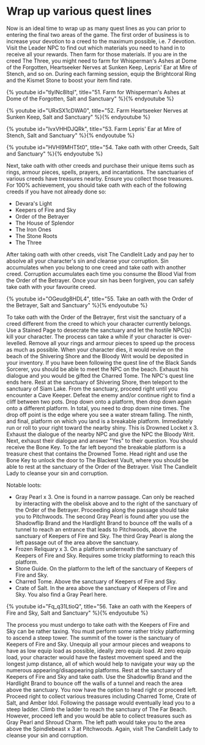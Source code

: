 # Wrap up various quest lines

Now is an ideal time to wrap up as many quest lines as you can prior to entering
the final two areas of the game. The first order of business is to increase your
devotion to a creed to the maximum possible, i.e. 7 devotion. Visit the Leader
NPC to find out which materials you need to hand in to receive all your rewards.
Then farm for those materials. If you are in the creed The Three, you might need
to farm for Whisperman's Ashes at Dome of the Forgotten, Heartseeker Nerves at
Sunken Keep, Lepris' Ear at Mire of Stench, and so on. During each farming
session, equip the Brightcoral Ring and the Kismet Stone to boost your item find
rate.

{% youtube id="tIylNc8ItqI", title="51. Farm for Whisperman's Ashes at Dome of the Forgotten, Salt and Sanctuary" %}{% endyoutube %}

{% youtube id="URxSX1cDWA0", title="52. Farm Heartseeker Nerves at Sunken Keep, Salt and Sanctuary" %}{% endyoutube %}

{% youtube id="IvxVHHDJQRk", title="53. Farm Lepris' Ear at Mire of Stench, Salt and Sanctuary" %}{% endyoutube %}

{% youtube id="HVHl9MHT5t0", title="54. Take oath with other Creeds, Salt and Sanctuary" %}{% endyoutube %}

Next, take oath with other creeds and purchase their unique items such as rings,
armour pieces, spells, prayers, and incantations. The sanctuaries of various
creeds have treasures nearby. Ensure you collect those treasures. For 100%
achievement, you should take oath with each of the following creeds if you have
not already done so:

-   Devara's Light
-   Keepers of Fire and Sky
-   Order of the Betrayer
-   The House of Splendor
-   The Iron Ones
-   The Stone Roots
-   The Three

After taking oath with other creeds, visit The Candlelit Lady and pay her to
absolve all your character's sin and cleanse your corruption. Sin accumulates
when you belong to one creed and take oath with another creed. Corruption
accumulates each time you consume the Blood Vial from the Order of the Betrayer.
Once your sin has been forgiven, you can safely take oath with your favourite
creed.

{% youtube id="OGeudg8HDL4", title="55. Take an oath with the Order of the Betrayer, Salt and Sanctuary" %}{% endyoutube %}

To take oath with the Order of the Betrayer, first visit the sanctuary of a
creed different from the creed to which your character currently belongs. Use a
Stained Page to desecrate the sanctuary and let the hostile NPC(s) kill your
character. The process can take a while if your character is over-levelled.
Remove all your rings and armour pieces to speed up the process as much as
possible. When your character dies, it would revive on the beach of the
Shivering Shore and the Bloody Writ would be deposited in your inventory. If you
have been following the quest line of the Black Sands Sorcerer, you should be
able to meet the NPC on the beach. Exhaust his dialogue and you would be gifted
the Charred Tome. The NPC's quest line ends here. Rest at the sanctuary of
Shivering Shore, then teleport to the sanctuary of Siam Lake. From the
sanctuary, proceed right until you encounter a Cave Keeper. Defeat the enemy
and/or continue right to find a cliff between two pots. Drop down onto a
platform, then drop down again onto a different platform. In total, you need to
drop down nine times. The drop off point is the edge where you see a water
stream falling. The ninth, and final, platform on which you land is a breakable
platform. Immediately run or roll to your right toward the nearby shiny. This is
Drowned Locket x 3. Exhaust the dialogue of the nearby NPC and give the NPC the
Bloody Writ. Next, exhaust their dialogue and answer "Yes" to their question.
You should receive the Bone Key. To the far left beyond the breakable platform
is a treasure chest that contains the Drowned Tome. Head right and use the Bone
Key to unlock the door to The Blackest Vault, where you should be able to rest
at the sanctuary of the Order of the Betrayer. Visit The Candlelit Lady to
cleanse your sin and corruption.

Notable loots:

-   Gray Pearl x 3. One is found in a narrow passage. Can only be reached by
    interacting with the obelisk above and to the right of the sanctuary of the
    Order of the Betrayer. Proceeding along the passage should take you to
    Pitchwoods. The second Gray Pearl is found after you use the Shadowflip
    Brand and the Hardlight Brand to bounce off the walls of a tunnel to reach
    an entrance that leads to Pitchwoods, above the sanctuary of Keepers of Fire
    and Sky. The third Gray Pearl is along the left passage out of the area
    above the sanctuary.
-   Frozen Reliquary x 3. On a platform underneath the sanctuary of Keepers of
    Fire and Sky. Requires some tricky platforming to reach this platform.
-   Stone Guide. On the platform to the left of the sanctuary of Keepers of Fire
    and Sky.
-   Charred Tome. Above the sanctuary of Keepers of Fire and Sky.
-   Crate of Salt. In the area above the sanctuary of Keepers of Fire and Sky.
    You also find a Gray Pearl here.

{% youtube id="Fq_q31LtioQ", title="56. Take an oath with the Keepers of Fire and Sky, Salt and Sanctuary" %}{% endyoutube %}

The process you must undergo to take oath with the Keepers of Fire and Sky can
be rather taxing. You must perform some rather tricky platforming to ascend a
steep tower. The summit of the tower is the sanctuary of Keepers of Fire and
Sky. Unequip all your armour pieces and weapons to have as low equip load as
possible, ideally zero equip load. At zero equip load, your character would have
the fastest movement speed and the longest jump distance, all of which would
help to navigate your way up the numerous appearing/disappearing platforms. Rest
at the sanctuary of Keepers of Fire and Sky and take oath. Use the Shadowflip
Brand and the Hardlight Brand to bounce off the walls of a tunnel and reach the
area above the sanctuary. You now have the option to head right or proceed left.
Proceed right to collect various treasures including Charred Tome, Crate of
Salt, and Amber Idol. Following the passage would eventually lead you to a steep
ladder. Climb the ladder to reach the sanctuary of The Far Beach. However,
proceed left and you would be able to collect treasures such as Gray Pearl and
Shroud Charm. The left path would take you to the area above the Spindlebeast x
3 at Pitchwoods. Again, visit The Candlelit Lady to cleanse your sin and
corruption.
